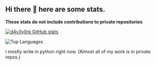 ## Hi there 👋 here are some stats. 
**These stats do not include contributions to private repositories**


[![d4v3y0rk GitHub stats](https://stats.zt.d4v3y0rk.com/?username=d4v3y0rk&show_icons=true&theme=transparent&include_all_commits=true&rank_icon=percentile&show=reviews,prs_merged)](https://github.com/anuraghazra/github-readme-stats)

![Top Languages](https://stats.zt.d4v3y0rk.com/top-langs/?username=d4v3y0rk&theme=transparent&hide_progress=true)

I mostly write in python right now. (Almost all of my work is in private repos.)

<!--
**d4v3y0rk/d4v3y0rk** is a ✨ _special_ ✨ repository because its `README.md` (this file) appears on your GitHub profile.

Here are some ideas to get you started:

- 🔭 I’m currently working on ...
- 🌱 I’m currently learning ...
- 👯 I’m looking to collaborate on ...
- 🤔 I’m looking for help with ...
- 💬 Ask me about ...
- 📫 How to reach me: ...
- 😄 Pronouns: ...
- ⚡ Fun fact: ...
-->
